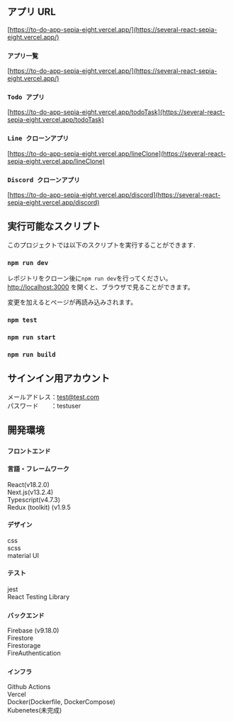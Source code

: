 ## アプリ URL
[https://to-do-app-sepia-eight.vercel.app/](https://several-react-sepia-eight.vercel.app/)

### `アプリ一覧`
[https://to-do-app-sepia-eight.vercel.app/](https://several-react-sepia-eight.vercel.app/)

### `Todo アプリ`
[https://to-do-app-sepia-eight.vercel.app/todoTask](https://several-react-sepia-eight.vercel.app/todoTask)

### `Line クローンアプリ`
[https://to-do-app-sepia-eight.vercel.app/lineClone](https://several-react-sepia-eight.vercel.app/lineClone)

### `Discord クローンアプリ`
[https://to-do-app-sepia-eight.vercel.app/discord](https://several-react-sepia-eight.vercel.app/discord)

## 実行可能なスクリプト
このプロジェクトでは以下のスクリプトを実行することができます.

### `npm run dev`

レポジトリをクローン後に`npm run dev`を行ってください。  
[http://localhost:3000](http://localhost:3000) を開くと、ブラウザで見ることができます。  

変更を加えるとページが再読み込みされます。

### `npm test`

### `npm run start`

### `npm run build`

## サインイン用アカウント

メールアドレス：test@test.com  
パスワード　　：testuser

## 開発環境
### `フロントエンド`
#### 言語・フレームワーク
React(v18.2.0)  
Next.js(v13.2.4)  
Typescript(v4.7.3)  
Redux (toolkit) (v1.9.5

#### デザイン
css  
scss  
material UI  
  
#### テスト
jest  
React Testing Library  

### `バックエンド`
Firebase (v9.18.0)  
Firestore  
Firestorage  
FireAuthentication  
  
### `インフラ`
Github Actions  
Vercel  
Docker(Dockerfile, DockerCompose)  
Kubenetes(未完成)  
  
